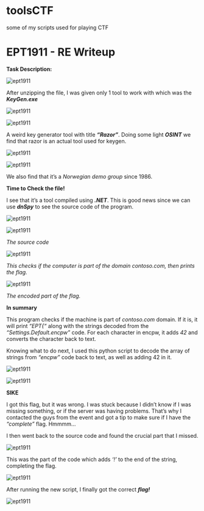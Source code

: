 # toolsCTF
some of my scripts used for playing CTF

# EPT1911 - RE Writeup

**Task Description:**

![ept1911](Picture1.png)

After unzipping the file, I was given only 1 tool to work with which was the ***KeyGen.exe***

![ept1911](Picture2.png)

![ept1911](Picture3.png)

A weird key generator tool with title ***“Razor”***. Doing some light ***OSINT*** we find that razor is an actual tool used for keygen. 

![ept1911](Picture4.png)

![ept1911](Picture5.png)

We also find that it’s a *Norwegian demo group* since 1986.

**Time to Check the file!**

I see that it’s a tool compiled using ***.NET***. This is good news since we can use ***dnSpy*** to see the source code of the program.

![ept1911](Picture6.png)

![ept1911](Picture7.png)

*The source code*

![ept1911](Picture8.png)

*This checks if the computer is part of the domain contoso.com, then prints the flag.*

![ept1911](Picture9.png)

*The encoded part of the flag.*

**In summary**

This program checks if the machine is part of *contoso.com* domain. If it is, it will print *“EPT{“* along with the strings decoded from the *“Settings.Default.encpw”* code. For each character in encpw, it adds *42* and converts the character back to text. 

Knowing what to do next, I used this python script to decode the array of strings from *“encpw”* code back to text, as well as adding 42 in it.

![ept1911](Picture10.png)

![ept1911](Picture11.png)

**SIKE**

I got this flag, but it was wrong. I was stuck because I didn’t know if I was missing something, or if the server was having problems. That’s why I contacted the guys from the event and got a tip to make sure if I have the *“complete”* flag. Hmmmm…

I then went back to the source code and found the crucial part that I missed. 

![ept1911](Picture12.png)

This was the part of the code which adds *‘!’* to the end of the string, completing the flag.

![ept1911](Picture13.png)

After running the new script, I finally got the correct ***flag!***

![ept1911](Picture14.png)

